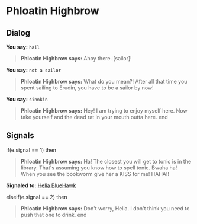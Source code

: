 # Phloatin Highbrow


## Dialog

**You say:** `hail`



>**Phloatin Highbrow says:** Ahoy there. [sailor]!

**You say:** `not a sailor`



>**Phloatin Highbrow says:** What do you mean?! After all that time you spent sailing to Erudin, you have to be a sailor by now!

**You say:** `sinnkin`



>**Phloatin Highbrow says:** Hey!  I am trying to enjoy myself here.  Now take yourself and the dead rat in your mouth outta here.
end



## Signals


if(e.signal == 1) then


>**Phloatin Highbrow says:** Ha! The closest you will get to tonic is in the library. That's assuming you know how to spell tonic. Bwaha ha! When you see the bookworm give her a KISS for me! HAHA!!


**Signaled to:**  [Helia BlueHawk](/npc/24067)

elseif(e.signal == 2) then


>**Phloatin Highbrow says:** Don't worry, Helia. I don't think you need to push that one to drink.
end

